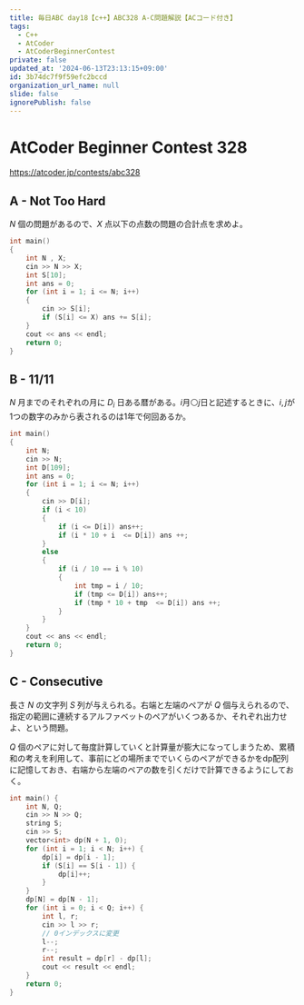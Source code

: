 ```yaml
---
title: 毎日ABC day18【c++】ABC328 A-C問題解説【ACコード付き】
tags:
  - C++
  - AtCoder
  - AtCoderBeginnerContest
private: false
updated_at: '2024-06-13T23:13:15+09:00'
id: 3b74dc7f9f59efc2bccd
organization_url_name: null
slide: false
ignorePublish: false
---
```

# AtCoder Beginner Contest 328

https://atcoder.jp/contests/abc328

## A - Not Too Hard
$N$ 個の問題があるので、$X$ 点以下の点数の問題の合計点を求めよ。

```cpp
int main()
{
	int N , X;
	cin >> N >> X;
	int S[10];
	int ans = 0;
	for (int i = 1; i <= N; i++)
	{
		cin >> S[i];
		if (S[i] <= X) ans += S[i];
	}
	cout << ans << endl;
	return 0;
}
```
## B - 11/11
$N$ 月までのそれぞれの月に $D_{i}$ 日ある暦がある。$i$月⚪$j$日と記述するときに、$i , j$が1つの数字のみから表されるのは1年で何回あるか。

```cpp
int main()
{
	int N;
	cin >> N;
	int D[109];
	int ans = 0;
	for (int i = 1; i <= N; i++)
	{
		cin >> D[i];
		if (i < 10)
		{
			if (i <= D[i]) ans++;
			if (i * 10 + i  <= D[i]) ans ++;
		}
		else
		{
			if (i / 10 == i % 10)
			{
				int tmp = i / 10;
				if (tmp <= D[i]) ans++;
				if (tmp * 10 + tmp  <= D[i]) ans ++;
			}
		}
	}
	cout << ans << endl;
	return 0;
}
```
## C - Consecutive
長さ $N$ の文字列 $S$ 列が与えられる。右端と左端のペアが $Q$ 個与えられるので、指定の範囲に連続するアルファベットのペアがいくつあるか、それぞれ出力せよ、という問題。

$Q$ 個のペアに対して毎度計算していくと計算量が膨大になってしまうため、累積和の考えを利用して、事前にどの場所まででいくらのペアができるかをdp配列に記憶しておき、右端から左端のペアの数を引くだけで計算できるようにしておく。

```cpp
int main() {
    int N, Q;
    cin >> N >> Q;
    string S;
    cin >> S;
    vector<int> dp(N + 1, 0); 
    for (int i = 1; i < N; i++) {
        dp[i] = dp[i - 1];
        if (S[i] == S[i - 1]) {
            dp[i]++;
        }
    }
    dp[N] = dp[N - 1];
    for (int i = 0; i < Q; i++) {
        int l, r;
        cin >> l >> r;
		// 0インデックスに変更
        l--;
        r--;
        int result = dp[r] - dp[l];
        cout << result << endl;
    }
    return 0;
}
```
